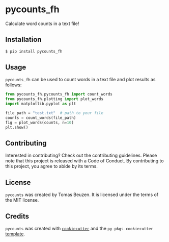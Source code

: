 # pycounts_fh

Calculate word counts in a text file!

## Installation

```bash
$ pip install pycounts_fh
```

## Usage

`pycounts_fh` can be used to count words in a text file and plot results
as follows:

```python
from pycounts_fh.pycounts_fh import count_words
from pycounts_fh.plotting import plot_words
import matplotlib.pyplot as plt

file_path = "test.txt"  # path to your file
counts = count_words(file_path)
fig = plot_words(counts, n=10)
plt.show()
```

## Contributing

Interested in contributing? Check out the contributing guidelines.
Please note that this project is released with a Code of Conduct.
By contributing to this project, you agree to abide by its terms.

## License

`pycounts` was created by Tomas Beuzen. It is licensed under the terms
of the MIT license.

## Credits

`pycounts` was created with
[`cookiecutter`](https://cookiecutter.readthedocs.io/en/latest/) and
the `py-pkgs-cookiecutter`
[template](https://github.com/py-pkgs/py-pkgs-cookiecutter).

